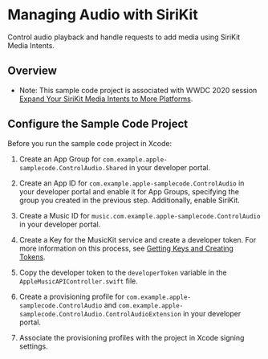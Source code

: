 # Managing Audio with SiriKit

Control audio playback and handle requests to add media using SiriKit Media Intents.

## Overview

- Note: This sample code project is associated with WWDC 2020 session [Expand Your SiriKit Media Intents to More Platforms](https://developer.apple.com/videos/play/wwdc2020/10061/).

## Configure the Sample Code Project

Before you run the sample code project in Xcode:

1. Create an App Group for `com.example.apple-samplecode.ControlAudio.Shared` in your developer portal.

2. Create an App ID for `com.example.apple-samplecode.ControlAudio` in your developer portal and enable it for App Groups, specifying the group you created in the previous step. Additionally, enable SiriKit.

3. Create a Music ID for `music.com.example.apple-samplecode.ControlAudio` in your developer portal.

4. Create a Key for the MusicKit service and create a developer token. For more information on this process, see [Getting Keys and Creating Tokens](https://developer.apple.com/documentation/applemusicapi/getting_keys_and_creating_tokens). 

5. Copy the developer token to the `developerToken` variable in the `AppleMusicAPIController.swift` file.

6. Create a provisioning profile for `com.example.apple-samplecode.ControlAudio` and `com.example.apple-samplecode.ControlAudio.ControlAudioExtension` in your developer portal.

7. Associate the provisioning profiles with the project in Xcode signing settings.
	
	
	
